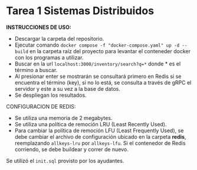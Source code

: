 # Tarea 1 Sistemas Distribuidos
**INSTRUCCIONES DE USO:**
- Descargar la carpeta del repositorio. 
- Ejecutar comando `docker compose -f "docker-compose.yaml" up -d --build` en la carpeta raíz del proyecto para levantar el conteneder docker con los programas a utilizar. 
- Buscar en la url `localhost:3000/inventory/search?q=*` donde * es el término a buscar.
- Al presionar enter se mostrarán se consultará primero en Redis si se encuentra el término (key), si no lo está, se consulta a través de gRPC el servidor y este a su vez a la base de datos.
- Se despliegan los resultados.

CONFIGURACION DE REDIS: 
- Se utiliza una memoria de 2 megabytes.
- Se utiliza una política de remoción LRU (Least Recently Used).
- Para cambiar la política de remoción LFU (Least Frequently Used), se debe cambiar el archivo de configuración ubicado en la carpeta **redis**, reemplazando `allkeys-lru` por `allkeys-lfu`. Si el contenedor de Redis corriendo, se debe buildear y correr de nuevo.


Se utilizó el `init.sql` provisto por los ayudantes.
